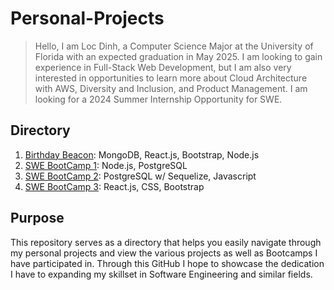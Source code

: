 # Personal-Projects
>Hello, I am Loc Dinh, a Computer Science Major at the University of Florida with an expected graduation in May 2025. I am looking to gain experience in Full-Stack Web Development, but I am also very interested in opportunities to learn more about Cloud Architecture with AWS, Diversity and Inclusion, and Product Management. I am looking for a 2024 Summer Internship Opportunity for SWE.

## Directory
 1. [Birthday Beacon](/BirthdayBeacon/README.md): MongoDB, React.js, Bootstrap, Node.js
 2. [SWE BootCamp 1](/BootCamp1/server.js): Node.js, PostgreSQL
 3. [SWE BootCamp 2](/BootCamp2/BootCamp2.md): PostgreSQL w/ Sequelize, Javascript
 4. [SWE BootCamp 3](/BootCamp3/BootCamp3.md): React.js, CSS, Bootstrap

 ## Purpose
 This repository serves as a directory that helps you easily navigate through my personal projects and view the various projects as well as Bootcamps I have participated in. Through this GitHub I hope to showcase the dedication I have to expanding my skillset in Software Engineering and similar fields.